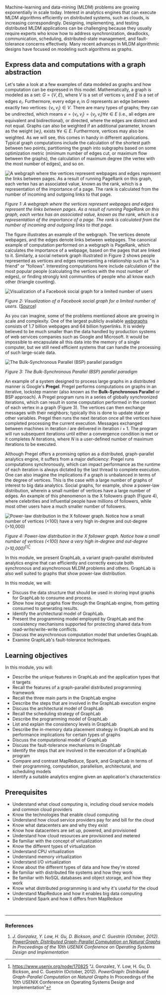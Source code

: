 Machine-learning and data-mining (MLDM) problems are growing exponentially in scale today. Interest in analytics engines that can execute MLDM algorithms efficiently on distributed systems, such as clouds, is increasing correspondingly. Designing, implementing, and testing distributed MLDM applications can be challenging because they usually require experts who know how to address synchronization, deadlocks, communication, scheduling, distributed-state management, and fault-tolerance concerns effectively. Many recent advances in MLDM algorithmic designs have focused on modeling such algorithms as graphs. 

## Express data and computations with a graph abstraction

Let's take a look at a few examples of data modeled as graphs and how computation can be expressed in this model. Mathematically, a graph is modeled as a set: $G = \lbrace V, E \rbrace$, where $V$ is a set of vertices $v_{i}$ and $E$ is a set of edges $e_{i}$. Furthermore, every edge $e_{i}$ in $G$ represents an edge between exactly two vertices: $\lbrace v_{i}, v_{j} \rbrace \in V$. There are many types of graphs; they can be undirected, which means $e = \lbrace v_{i}, v_{j} \rbrace = \lbrace v_{j}, v_{i} \rbrace \forall e \in E$ (i.e., all edges are equivalent and bidirectional), or directed, where the edges are distinct and not equal. Graphs can also be weighted if an additional parameter, known as the weight ($w_{i}$), exists $\forall e \in E$. Furthermore, vertices may also be weighted. As we will see, this comes in handy in different applications. Typical graph computations include the calculation of the shortest path between two points, partitioning the graph into subgraphs based on some optimization metric (minimum number of edges cut, or maximum flow between the graphs), the calculation of maximum degree (the vertex with the most number of edges), and so on. 

![A webgraph where the vertices represent webpages and edges represent the links between pages. As a result of running PageRank on this graph, each vertex has an associated value, known as the rank, which is a representation of the importance of a page. The rank is calculated from the number of incoming and outgoing links to that page. ](../media/pagerank.png)

_Figure 1: A webgraph where the vertices represent webpages and edges represent the links between pages. As a result of running PageRank on this graph, each vertex has an associated value, known as the rank, which is a representation of the importance of a page. The rank is calculated from the number of incoming and outgoing links to that page._

The figure illustrates an example of the webgraph. The vertices denote webpages, and the edges denote links between webpages. The canonical example of computation performed on a webgraph is PageRank, which calculates the importance of a webpage, based on the pages that are linked to it. Similarly, a social network graph illustrated in Figure 2 shows people represented as vertices and edges representing a relationship such as "is a friend" or "follows". Interesting computations here include calculation of the most popular people (calculating the vertices with the most number of edges), or finding strongly knit communities of people who all know each other (triangle counting). 

![Visualization of a Facebook social graph for a limited number of users](../media/facebook-network.png)

_Figure 2: Visualization of a Facebook social graph for a limited number of users._ ([Source](https://griffsgraphs.wordpress.com/2012/07/02/a-facebook-network/))

As you can imagine, some of the problems mentioned above are growing in scale and complexity. One of the largest publicly available [webgraphs](http://webdatacommons.org/hyperlinkgraph/) consists of 1.7 billion webpages and 64 billion hyperlinks. It is widely believed to be much smaller than the data handled by production systems of web services companies such as Google and Microsoft. It would be impossible to encapsulate all this data into the memory of a single computer, but we still need efficient systems that can handle the processing of such large-scale data.

![The Bulk-Synchronous Parallel (BSP) parallel paradigm](../media/bulk-synchronous-parallel.png)

_Figure 3: The Bulk-Synchronous Parallel (BSP) parallel paradigm_

An example of a system designed to process large graphs in a distributed manner is Google's **Pregel**. Pregel performs computations on graphs in an iterative, lockstep manner (also known as the **Bulk-Synchronous Parallel** or BSP approach). A Pregel program runs in a series of globally synchronized iterations, which can result in some computation performed in the context of each vertex in a graph (Figure 3). The vertices can then exchange messages with their neighbors; typically this is done to update state or other variables. Pregel then runs the next iteration once all the vertices have completed processing the current execution. Messages exchanged between machines in iteration $i$ are delivered in iteration $i + 1$. The program will run subsequent iterations until either a convergence condition is met or it completes $N$ iterations, where $N$ is a user-defined number of maximum iterations to be executed. 

Although Pregel offers a promising option as a distributed, graph-parallel analytics engine, it suffers from a major deficiency: Pregel runs computations synchronously, which can impact performance as the runtime of each iteration is always dictated by the last thread to complete execution. One can also imagine the implications if a graph is unbalanced in terms of the degree of vertices. This is the case with a large number of graphs of interest to big data analytics. Social graphs, for example, show a power-law distribution, wherein a small number of vertices have a large number of edges. An example of this phenomenon is the X followers graph (Figure 4), where celebrities and influential people have millions of followers, while most other users have a much smaller number of followers. 

![Power-law distribution in the X follower graph. Notice how a small number of vertices (<100) have a very high in-degree and out-degree (>10,000)](../media/power-law.png)

_Figure 4: Power-law distribution in the X follower graph. Notice how a small number of vertices (<100) have a very high in-degree and out-degree (>10,000)_<sup>[1][^1]</sup>

In this module, we present GraphLab, a variant graph-parallel distributed analytics engine that can efficiently and correctly execute both synchronous and asynchronous MLDM problems and others. GraphLab is also well suited to graphs that show power-law distribution.

In this module, we will:

- Discuss the data structure that should be used in storing input graphs for GraphLab to consume and process. 
- Show how input graphs flow through the GraphLab engine, from getting consumed to generating results.
- Identify the architectural model of GraphLab.
- Present the programming model employed by GraphLab and the consistency mechanisms supported for protecting shared data from read-write/write-write conflicts. 
- Discuss the asynchronous computation model that underlies GraphLab. 
- Examine GraphLab's fault-tolerance techniques.

## Learning objectives

In this module, you will:
- Describe the unique features in GraphLab and the application types that it targets
- Recall the features of a graph-parallel distributed programming framework
- Recall the three main parts in the GraphLab engine
- Describe the steps that are involved in the GraphLab execution engine
- Discuss the architectural model of GraphLab
- Recall the scheduling strategy of GraphLab
- Describe the programming model of GraphLab
- List and explain the consistency levels in GraphLab
- Describe the in-memory data placement strategy in GraphLab and its performance implications for certain types of graphs
- Discuss the computational model of GraphLab
- Discuss the fault-tolerance mechanisms in GraphLab
- Identify the steps that are involved in the execution of a GraphLab program
- Compare and contrast MapReduce, Spark, and GraphLab in terms of their programming, computation, parallelism, architectural, and scheduling models
- Identify a suitable analytics engine given an application's characteristics

## Prerequisites

- Understand what cloud computing is, including cloud service models and common cloud providers
- Know the technologies that enable cloud computing
- Understand how cloud service providers pay for and bill for the cloud
- Know what datacenters are and why they exist
- Know how datacenters are set up, powered, and provisioned
- Understand how cloud resources are provisioned and metered
- Be familiar with the concept of virtualization
- Know the different types of virtualization
- Understand CPU virtualization
- Understand memory virtualization
- Understand I/O virtualization
- Know about the different types of data and how they're stored
- Be familiar with distributed file systems and how they work
- Be familiar with NoSQL databases and object storage, and how they work
- Know what distributed programming is and why it's useful for the cloud
- Understand MapReduce and how it enables big data computing
- Understand Spark and how it differs from MapReduce
<br>

***
### References

1. _J. Gonzalez, Y. Low, H. Gu, D. Bickson, and C. Guestrin (October, 2012). [PowerGraph: Distributed Graph-Parallel Computation on Natural Graphs](https://www.usenix.org/node/170825) In Proceedings of the 10th USENIX Conference on Operating Systems Design and Implementation_

[^1]: <https://www.usenix.org/node/170825> "J. Gonzalez, Y. Low, H. Gu, D. Bickson, and C. Guestrin (October, 2012). *PowerGraph: Distributed Graph-Parallel Computation on Natural Graphs* In Proceedings of the 10th USENIX Conference on Operating Systems Design and Implementation"
